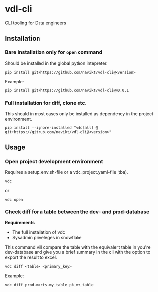 # vdl-cli

CLI tooling for Data engineers

## Installation

### Bare installation only for `open` command

Should be installed in the global python intepreter.

```shell
pip install git+https://github.com/navikt/vdl-cli@<version>
```

Example:

```shell
pip install git+https://github.com/navikt/vdl-cli@v0.0.1
```


### Full installation for diff, clone etc.

This should in most cases only be installed as dependency in the project environment.

```shell
pip install --ignore-installed "vdc[all] @ git+https://github.com/navikt/vdl-cli@<version>"
```

## Usage

### Open project development environment

Requires a setup_env.sh-file or a vdc_project.yaml-file (tba).

```shell
vdc
```

or

```shell
vdc open
```

### Check diff for a table between the dev- and prod-database

**Requirements**

* The full installation of vdc
* Sysadmin priveleges in snowflake

This command vill compare the table with the equivalent table in you're dev-database and give you a brief summary in the cli with the option to export the result to excel.

```shell
vdc diff <table> <primary_key>
```

Example:

```shell
vdc diff prod.marts.my_table pk_my_table
```
